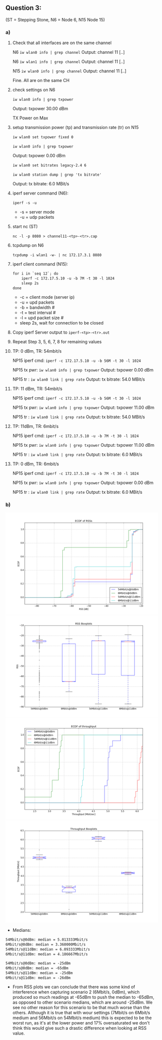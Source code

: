 ## Question 3:

(ST = Stepping Stone, N6 = Node 6, N15 Node 15)

### a)

1. Check that all interfaces are on the same channel

	N6 `iw wlan0 info | grep channel` Output: channel 11 [..]
	
	N6 `iw wlan1 info | grep channel` Output: channel 11 [..]
	
	N15 `iw wlan0 info | grep channel` Output: channel 11 [..]
	
	Fine. All are on the same CH

2. check settings on N6
	
	`iw wlan0 info | grep txpower`
	
 	Output: txpower 30.00 dBm
 	
 	TX Power on Max

3. setup transmission power (tp) and transmission rate (tr) on N15

	`iw wlan0 set txpower fixed 0`
	
	`iw wlan0 info | grep txpower`
	
	Output: txpower 0.00 dBm
	
	`iw wlan0 set bitrates legacy-2.4 6`
	
	`iw wlan0 station dump | grep 'tx bitrate'`
	
	Output: tx bitrate:	6.0 MBit/s
	

4. iperf server command (N6):
	
	`iperf -s -u`
	
	* -s = server mode
	* -u = udp packets

5. start nc  (ST)

	`nc -l -p 8080 > channel11-<tp>-<tr>.cap`

6. tcpdump on N6

	`tcpdump -i wlan1 -w- | nc 172.17.3.1 8080`
	
7. iperf client command (N15):

	```
	for i in `seq 12`; do 
		iperf -c 172.17.5.10 -u -b 7M -t 30 -l 1024
		sleep 2s
	done
	```

	
	* -c = client mode (server ip)
	* -u = upd packets
	* -b = bandwidth #
	* -t = test interval #
	* -l = upd packet size #
	* sleep 2s, wait for connection to be closed

8. Copy iperf Server output to `iperf-<tp>-<tr>.out`

9. Repeat Step 3, 5, 6, 7, 8 for remaining values

10. TP: 0 dBm, TR: 54mbit/s

	NP15 iperf cmd: `iperf -c 172.17.5.10 -u -b 56M -t 30 -l 1024`
 
 	NP15 tx pwr: `iw wlan0 info | grep txpower` Output: txpower 0.00 dBm
 	
 	NP15 tr : `iw wlan0 link | grep rate` Output: tx bitrate: 54.0 MBit/s
 	
11. TP: 11 dBm, TR: 54mbit/s

	NP15 iperf cmd: `iperf -c 172.17.5.10 -u -b 56M -t 30 -l 1024`
	
	NP15 tx pwr: `iw wlan0 info | grep txpower` Output: txpower 11.00 dBm
	
	NP15 tr : `iw wlan0 link | grep rate` Output: tx bitrate: 54.0 MBit/s
	
12. TP: 11dBm, TR: 6mbit/s

	NP15 iperf cmd: `iperf -c 172.17.5.10 -u -b 7M -t 30 -l 1024`
	
	NP15 tx pwr: `iw wlan0 info | grep txpower` Output: txpower 11.00 dBm
	
	NP15 tr : `iw wlan0 link | grep rate` Output: tx bitrate: 6.0 MBit/s
	
13. TP: 0 dBm, TR: 6mbit/s

	NP15 iperf cmd: `iperf -c 172.17.5.10 -u -b 7M -t 30 -l 1024`
 
 	NP15 tx pwr: `iw wlan0 info | grep txpower` Output: txpower 0.00 dBm
 	
 	NP15 tr : `iw wlan0 link | grep rate` Output: tx bitrate: 6.0 MBit/s
	

### b)
![Image of RSS ECDF](https://github.com/ribafish/WirelessLabGroup06/blob/master/group06_hw04/q3/rss_ECDF.png)
![Image of RSS boxplot](https://github.com/ribafish/WirelessLabGroup06/blob/master/group06_hw04/q3/rss_box.png)
![Image of Throughput ECDF](https://github.com/ribafish/WirelessLabGroup06/blob/master/group06_hw04/q3/throughput_ECDF.png)
![Image of Throughput boxplot](https://github.com/ribafish/WirelessLabGroup06/blob/master/group06_hw04/q3/throughput_box.png)

* Medians:

```
54Mbit/s@0dBm: median = 5.013333Mbit/s
6Mbit/s@0dBm: median = 3.360000Mbit/s
54Mbit/s@11dBm: median = 6.093333Mbit/s
6Mbit/s@11dBm: median = 4.186667Mbit/s
```

```
54Mbit/s@0dBm: median = -25dBm
6Mbit/s@0dBm: median = -65dBm
54Mbit/s@11dBm: median = -25dBm
6Mbit/s@11dBm: median = -26dBm
```

* From RSS plots we can conclude that there was some kind of interference when capturing scenario 2 (6Mbit/s, 0dBm), which produced so much readings at -65dBm to push the median to -65dBm, as opposed to other scenario medians, which are around -25dBm. We see no other reason for this scenario to be that much worse than the others. Although it is true that with wour settings (7Mbit/s on 6Mbit/s medium and 56Mbit/s on 54Mbit/s medium) this is expected to be the worst run, as it's at the lower power and 17% oversaturated we don't think this would give such a drastic difference when looking at RSS value. 

	
	
